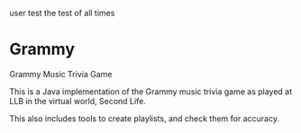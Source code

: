user test
the test of all times
# Grammy
Grammy Music Trivia Game

This is a Java implementation of the Grammy music trivia game as played at LLB in the virtual world, Second Life.

This also includes tools to create playlists, and check them for accuracy.
